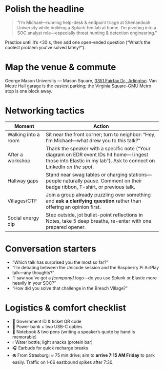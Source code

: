 
# Polish the headline
 
 > “I’m Michael—running help-desk & endpoint triage at Shenandoah University while building a Splunk-fed lab at home. I’m pivoting into a SOC analyst role—especially threat hunting & detection engineering.”


 Practice until it’s <30 s, then add one open-ended question (“What’s the coolest problem you’ve solved lately?”).

# Map the venue & commute
 
George Mason University — Mason Square, [3351 Fairfax Dr., Arlington](https://maps.apple/p/f5uUzE6RVJ.uZW). Van Metre Hall garage is the easiest parking; the Virginia Square–GMU Metro stop is one block away.

# Networking tactics 

| **Moment**          | **Action**                                                                                                                                                         |
| ------------------- | ------------------------------------------------------------------------------------------------------------------------------------------------------------------ |
| Walking into a room | Sit near the front corner; turn to neighbor: “Hey, I’m Michael—what drew you to this talk?”                                                                        |
| After a workshop    | Thank the speaker with a specific note (“Your diagram on EDR event IDs hit home—I ingest those into Elastic in my lab”). Ask to connect on LinkedIn _on the spot_. |
| Hallway gaps        | Stand near swag tables or charging stations—people naturally pause. Comment on their badge ribbon, T-shirt, or previous talk.                                      |
| Villages/CTF        | Join a group already puzzling over something and **ask a clarifying question** rather than offering an opinion first.                                              |
| Social energy dip   | Step outside, jot bullet-point reflections in Notes, take 5 deep breaths, re-enter with one prepared opener.                                                       |
# Conversation starters

- “Which talk has surprised you the most so far?”
- “I’m debating between the Unicode session and the Raspberry Pi AirPlay talk—any thoughts?”
- “I saw you’ve got a _[company]_ logo—do you use Splunk or Elastic more heavily in your SOC?”
- “How did you solve that challenge in the Breach Village?”

# Logistics & comfort checklist

- 🪪 Government ID & ticket QR code
- 🔋 Power bank + two USB-C cables
- 📝 Notebook & two pens (writing a speaker’s quote by hand is memorable)
- 💧 Water bottle; light snacks (protein bar)
- 🎧 Earbuds for quick recharge breaks
- 🚘 From Strasburg: ≈ 75 min drive; aim to **arrive 7:15 AM Friday** to park easily. Traffic on I-66 eastbound spikes after 7:30.

